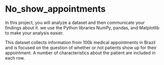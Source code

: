 # No_show_appointments
In this project, you will analyze a dataset and then communicate your findings about it.
we use the Python libraries NumPy, pandas, and Matplotlib to make your analysis easier.

This dataset collects information
from 100k medical appointments in
Brazil and is focused on the question
of whether or not patients show up
for their appointment. A number of
characteristics about the patient are
included in each row.
